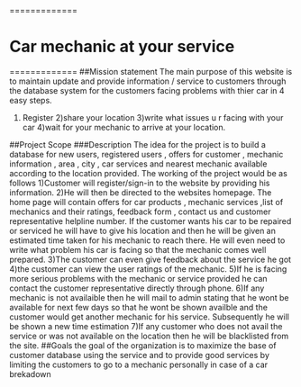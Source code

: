 =============
# Car mechanic at your service       

=============
##Mission statement
The main purpose of this website is to maintain  update and provide information / service to customers through the database system for the customers facing problems with thier car in 4 easy steps. 
1) Register
2)share your location 
3)write what issues u r facing with your car
4)wait for your mechanic to arrive at your location. 

##Project Scope
###Description
 The idea for the project is to build a database for new users, registered users , offers for customer , mechanic information , area , city , car services and nearest mechanic available according to the location provided. 
  The working of the project would be as follows
  1)Customer will register/sign-in to the website by providing his information.
  2)He will then be directed to the websites homepage. The home page will contain offers for car products , mechanic services ,list of mechanics and their ratings, feedback form ,  contact us and customer representative helpline number.
  If the customer wants his car to be repaired or serviced he will have to give his location and then he will be given an estimated time taken for his mechanic to reach there. He will even need to write what problem his car is facing so that the mechanic comes well prepared.
  3)The customer can even give feedback about the service he got
  4)the customer can view the user ratings of the mechanic.
  5)If he is facing more serious problems with the mechanic or service provided he can contact the customer representative directly through phone.
  6)If any mechanic is not availaible then he will mail to admin stating that he wont be available for next few days so that he wont be shown availble and the customer would get another mechanic for his service. Subsequently he will be shown a new time estimation 
  7)If any customer who does not avail the service or was not available on the location then he will be blacklisted from the site.
##Goals
  the goal of the organization is to maximize the base of customer database using the service and to provide good services 
by limiting the customers to go to a mechanic personally in case of a car brekadown


